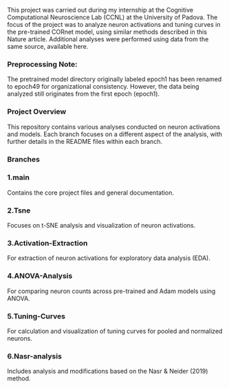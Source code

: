 This project was carried out during my internship at the Cognitive Computational Neuroscience Lab (CCNL) at the University of Padova. The focus of the project was to analyze neuron activations and tuning curves in the pre-trained CORnet model, using similar methods described in this Nature article. Additional analyses were performed using data from the same source, available here.

### Preprocessing Note:
The pretrained model directory originally labeled epoch1 has been renamed to epoch49 for organizational consistency. However, the data being analyzed still originates from the first epoch (epoch1).

### Project Overview
This repository contains various analyses conducted on neuron activations and models. Each branch focuses on a different aspect of the analysis, with further details in the README files within each branch.

### Branches
### 1.main
Contains the core project files and general documentation.

### 2.Tsne
Focuses on t-SNE analysis and visualization of neuron activations.

### 3.Activation-Extraction
For extraction of neuron activations for exploratory data analysis (EDA).

### 4.ANOVA-Analysis
For comparing neuron counts across pre-trained and Adam models using ANOVA.

### 5.Tuning-Curves
For calculation and visualization of tuning curves for pooled and normalized neurons.

### 6.Nasr-analysis
Includes analysis and modifications based on the Nasr & Neider (2019) method.
